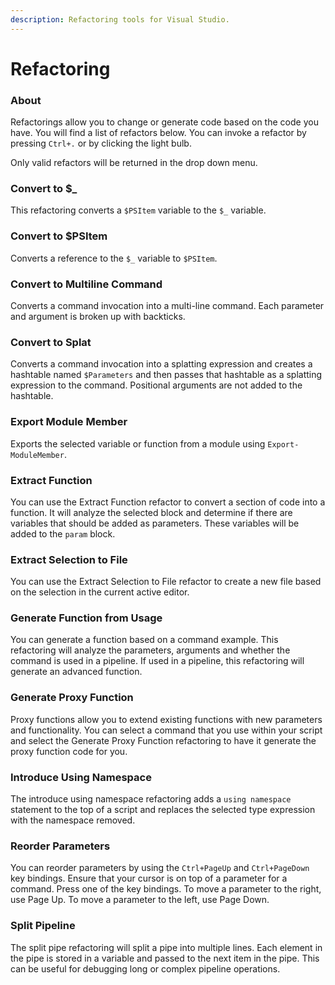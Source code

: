```yaml
---
description: Refactoring tools for Visual Studio.
---
```


# Refactoring

### About

Refactorings allow you to change or generate code based on the code you have. You will find a list of refactors below. You can invoke a refactor by pressing `Ctrl+.` or by clicking the light bulb.&#x20;

Only valid refactors will be returned in the drop down menu.

### Convert to $\_

This refactoring converts a `$PSItem` variable to the `$_` variable.

### Convert to $PSItem

Converts a reference to the `$_` variable to `$PSItem`.

### Convert to Multiline Command

Converts a command invocation into a multi-line command. Each parameter and argument is broken up with backticks.

### Convert to Splat

Converts a command invocation into a splatting expression and creates a hashtable named `$Parameters` and then passes that hashtable as a splatting expression to the command. Positional arguments are not added to the hashtable.

### Export Module Member

Exports the selected variable or function from a module using `Export-ModuleMember`.

### Extract Function

You can use the Extract Function refactor to convert a section of code into a function. It will analyze the selected block and determine if there are variables that should be added as parameters. These variables will be added to the `param` block.

### Extract Selection to File

You can use the Extract Selection to File refactor to create a new file based on the selection in the current active editor.

### Generate Function from Usage

You can generate a function based on a command example. This refactoring will analyze the parameters, arguments and whether the command is used in a pipeline. If used in a pipeline, this refactoring will generate an advanced function.

### Generate Proxy Function

Proxy functions allow you to extend existing functions with new parameters and functionality. You can select a command that you use within your script and select the Generate Proxy Function refactoring to have it generate the proxy function code for you.

### Introduce Using Namespace

The introduce using namespace refactoring adds a `using namespace` statement to the top of a script and replaces the selected type expression with the namespace removed.

### Reorder Parameters

You can reorder parameters by using the `Ctrl+PageUp` and `Ctrl+PageDown` key bindings. Ensure that your cursor is on top of a parameter for a command. Press one of the key bindings. To move a parameter to the right, use Page Up. To move a parameter to the left, use Page Down.

### Split Pipeline

The split pipe refactoring will split a pipe into multiple lines. Each element in the pipe is stored in a variable and passed to the next item in the pipe. This can be useful for debugging long or complex pipeline operations.

